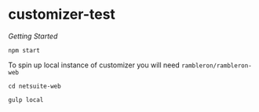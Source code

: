 # customizer-test

*Getting Started*
```
npm start
```

To spin up local instance of customizer you will need `rambleron/rambleron-web`
```
cd netsuite-web

gulp local
```
